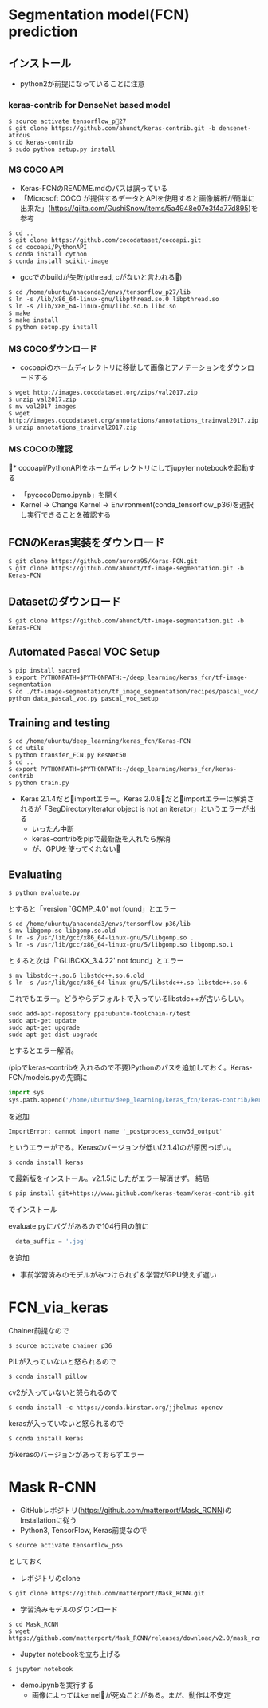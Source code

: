 # Segmentation model(FCN) prediction

## インストール
* python2が前提になっていることに注意
### keras-contrib for DenseNet based model
```shell
$ source activate tensorflow_p27
$ git clone https://github.com/ahundt/keras-contrib.git -b densenet-atrous
$ cd keras-contrib
$ sudo python setup.py install
```

### MS COCO API
* Keras-FCNのREADME.mdのパスは誤っている
* 「Microsoft COCO が提供するデータとAPIを使用すると画像解析が簡単に出来た」(https://qiita.com/GushiSnow/items/5a4948e07e3f4a77d895)を参考
```shell
$ cd ..
$ git clone https://github.com/cocodataset/cocoapi.git
$ cd cocoapi/PythonAPI
$ conda install cython
$ conda install scikit-image
```
* gccでのbuildが失敗(pthread, cがないと言われる)
```shell
$ cd /home/ubuntu/anaconda3/envs/tensorflow_p27/lib
$ ln -s /lib/x86_64-linux-gnu/libpthread.so.0 libpthread.so
$ ln -s /lib/x86_64-linux-gnu/libc.so.6 libc.so
$ make
$ make install
$ python setup.py install
```

### MS COCOダウンロード
* cocoapiのホームディレクトリに移動して画像とアノテーションをダウンロードする
```shell
$ wget http://images.cocodataset.org/zips/val2017.zip
$ unzip val2017.zip
$ mv val2017 images
$ wget http://images.cocodataset.org/annotations/annotations_trainval2017.zip
$ unzip annotations_trainval2017.zip
```

### MS COCOの確認
* cocoapi/PythonAPIをホームディレクトリにしてjupyter notebookを起動する
* 「pycocoDemo.ipynb」を開く
* Kernel -> Change Kernel -> Environment(conda_tensorflow_p36)を選択し実行できることを確認する

## FCNのKeras実装をダウンロード
```shell
$ git clone https://github.com/aurora95/Keras-FCN.git
$ git clone https://github.com/ahundt/tf-image-segmentation.git -b Keras-FCN
```

## Datasetのダウンロード
```shell
$ git clone https://github.com/ahundt/tf-image-segmentation.git -b Keras-FCN
```

## Automated Pascal VOC Setup
```shell
$ pip install sacred
$ export PYTHONPATH=$PYTHONPATH:~/deep_learning/keras_fcn/tf-image-segmentation
$ cd ./tf-image-segmentation/tf_image_segmentation/recipes/pascal_voc/
python data_pascal_voc.py pascal_voc_setup
```

## Training and testing
```shell
$ cd /home/ubuntu/deep_learning/keras_fcn/Keras-FCN
$ cd utils
$ python transfer_FCN.py ResNet50
$ cd ..
$ export PYTHONPATH=$PYTHONPATH:~/deep_learning/keras_fcn/keras-contrib
$ python train.py
```
* Keras 2.1.4だとimportエラー。Keras 2.0.8だとimportエラーは解消されるが「SegDirectoryIterator object is not an iterator」というエラーが出る
  * いったん中断
  * keras-contribをpipで最新版を入れたら解消
  * が、GPUを使ってくれない

## Evaluating
```shell
$ python evaluate.py
```
とすると「version `GOMP_4.0' not found」とエラー
```shell
$ cd /home/ubuntu/anaconda3/envs/tensorflow_p36/lib
$ mv libgomp.so libgomp.so.old
$ ln -s /usr/lib/gcc/x86_64-linux-gnu/5/libgomp.so .
$ ln -s /usr/lib/gcc/x86_64-linux-gnu/5/libgomp.so libgomp.so.1
```
とすると次は「`GLIBCXX_3.4.22' not found」とエラー
```shell
$ mv libstdc++.so.6 libstdc++.so.6.old
$ ln -s /usr/lib/gcc/x86_64-linux-gnu/5/libstdc++.so libstdc++.so.6
```
これでもエラー。どうやらデフォルトで入っているlibstdc++が古いらしい。
```shell
sudo add-apt-repository ppa:ubuntu-toolchain-r/test 
sudo apt-get update
sudo apt-get upgrade
sudo apt-get dist-upgrade
```
とするとエラー解消。

(pipでkeras-contribを入れるので不要)Pythonのパスを追加しておく。Keras-FCN/models.pyの先頭に

```python
import sys
sys.path.append('/home/ubuntu/deep_learning/keras_fcn/keras-contrib/keras_contrib')
```

を追加

```shell
ImportError: cannot import name '_postprocess_conv3d_output'
```
というエラーがでる。Kerasのバージョンが低い(2.1.4)のが原因っぽい。
```shell
$ conda install keras
```
で最新版をインストール。v2.1.5にしたがエラー解消せず。
結局
```shell
$ pip install git+https://www.github.com/keras-team/keras-contrib.git
```
でインストール

evaluate.pyにバグがあるので104行目の前に
```python
  data_suffix = '.jpg'
```
を追加

* 事前学習済みのモデルがみつけられず＆学習がGPU使えず遅い

# FCN_via_keras

Chainer前提なので
```shell
$ source activate chainer_p36
```
PILが入っていないと怒られるので
```shell
$ conda install pillow
```
cv2が入っていないと怒られるので
```shell
$ conda install -c https://conda.binstar.org/jjhelmus opencv
```
kerasが入っていないと怒られるので
```shell
$ conda install keras
```
がkerasのバージョンがあっておらずエラー

# Mask R-CNN

* GitHubレポジトリ(https://github.com/matterport/Mask_RCNN)のInstallationに従う
* Python3, TensorFlow, Keras前提なので
```shell
$ source activate tensorflow_p36
```
としておく

* レポジトリのclone
```shell
$ git clone https://github.com/matterport/Mask_RCNN.git
```
* 学習済みモデルのダウンロード
```shell
$ cd Mask_RCNN
$ wget https://github.com/matterport/Mask_RCNN/releases/download/v2.0/mask_rcnn_coco.h5
```
* Jupyter notebookを立ち上げる
```shell
$ jupyter notebook
```
* demo.ipynbを実行する
  * 画像によってはkernelが死ぬことがある。まだ、動作は不安定
